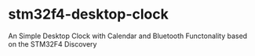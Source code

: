# stm32f4-desktop-clock
An Simple Desktop Clock with Calendar and Bluetooth Functonality based on the STM32F4 Discovery
